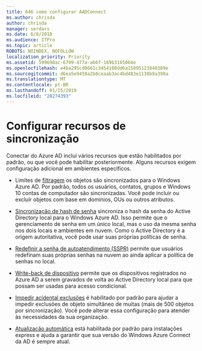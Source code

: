 ```yaml
---
title: 646 como configurar AADConnect
ms.author: chrisda
author: chrisda
manager: serdars
ms.date: 6/8/2018
ms.audience: ITPro
ms.topic: article
ROBOTS: NOINDEX, NOFOLLOW
localization_priority: Priority
ms.assetid: 599698ac-6709-477a-a66f-169b3165064e
ms.openlocfilehash: e4ba295cd0661c3454180dd6a15895123840389e
ms.sourcegitcommit: d6ea5e9458a2b8ceaab3ac4bd483e1130b9a398a
ms.translationtype: MT
ms.contentlocale: pt-BR
ms.lasthandoff: 01/15/2019
ms.locfileid: "28274393"
---
```

# <a name="configure-sync-features"></a>Configurar recursos de sincronização

Conectar do Azure AD inclui vários recursos que estão habilitados por padrão, ou que você pode habilitar posteriormente. Alguns recursos exigem configuração adicional em ambientes específicos.
  
- Limites de [filtragem](https://docs.microsoft.com/azure/active-directory/connect/active-directory-aadconnectsync-configure-filtering) os objetos são sincronizados para o Windows Azure AD. Por padrão, todos os usuários, contatos, grupos e Windows 10 contas de computador são sincronizadas. Você pode incluir ou excluir objetos com base em domínios, OUs ou outros atributos. 
    
- [Sincronização de hash de senha](https://docs.microsoft.com/azure/active-directory/connect/active-directory-aadconnectsync-implement-password-hash-synchronization) sincroniza o hash da senha do Active Directory local para o Windows Azure AD. Isso permite que o gerenciamento de senha em um único local, mas o uso da mesma senha nos dois locais e ambientes em nuvem. Como o Active Directory é a origem autoritativa, você pode usar suas próprias políticas de senha. 
    
- [Redefinir a senha de autoatendimento (SSPR)](https://docs.microsoft.com/azure/active-directory/authentication/quickstart-sspr) permite que usuários redefinam suas próprias senhas na nuvem ao ainda aplicar a política de senhas no local. 
    
- [Write-back de dispositivo](https://docs.microsoft.com/azure/active-directory/connect/active-directory-aadconnect-feature-device-writeback) permite que os dispositivos registrados no Azure AD a serem gravados de volta ao Active Directory local para que possam ser usadas para acesso condicional. 
    
- [Impedir acidental exclusões](https://docs.microsoft.com/azure/active-directory/connect/active-directory-aadconnectsync-feature-prevent-accidental-deletes) é habilitado por padrão para ajudar a impedir exclusões de objeto simultâneo de muitas (mais de 500 objetos por sincronização). Você pode alterar essa configuração para atender às necessidades da sua organização. 
    
- [Atualização automática](https://docs.microsoft.com/azure/active-directory/connect/active-directory-aadconnect-feature-automatic-upgrade) está habilitada por padrão para instalações express e ajuda a garantir que sua versão do Windows Azure Connect da AD é sempre atual. 
    

